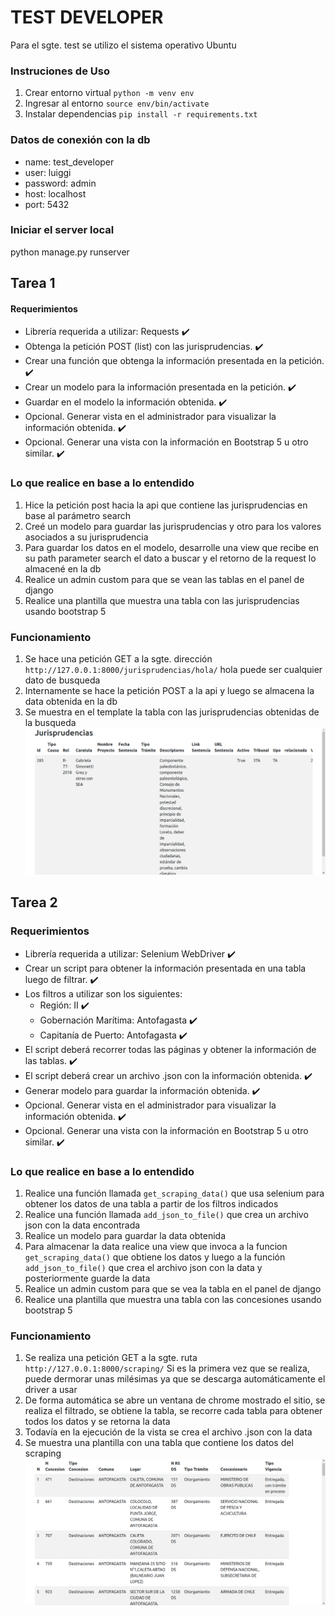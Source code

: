 # TEST DEVELOPER
Para el sgte. test se utilizo el sistema operativo Ubuntu
### Instruciones de Uso
1. Crear entorno virtual
`python -m venv env`
2. Ingresar al entorno
`source env/bin/activate`
3. Instalar dependencias
`pip install -r requirements.txt`
### Datos de conexión con la db
- name: test_developer
- user: luiggi
- password: admin
- host: localhost
- port: 5432
### Iniciar el server local
python manage.py runserver

## Tarea 1
#### Requerimientos
- Librería requerida a utilizar: Requests :heavy_check_mark:
- Obtenga la petición POST (list) con las jurisprudencias. :heavy_check_mark:
- Crear una función que obtenga la información presentada en la petición. :heavy_check_mark:
- Crear un modelo para la información presentada en la petición. :heavy_check_mark:
- Guardar en el modelo la información obtenida. :heavy_check_mark:
- Opcional. Generar vista en el administrador para visualizar la información obtenida. :heavy_check_mark:
- Opcional. Generar una vista con la información en Bootstrap 5 u otro similar. :heavy_check_mark:

### Lo que realice en base a lo entendido
1. Hice la petición post hacia la api que contiene las jurisprudencias en base al parámetro search
2. Creé un modelo para guardar las jurisprudencias y otro para los valores asociados a su jurisprudencia
3. Para guardar los datos en el modelo, desarrolle una view que recibe en su path parameter search el dato a buscar y el retorno de la request lo almacené en la db
4. Realice un admin custom para que se vean las tablas en el panel de django
5. Realice una plantilla que muestra una tabla con las jurisprudencias usando bootstrap 5

### Funcionamiento
1. Se hace una petición GET a la sgte. dirección
`http://127.0.0.1:8000/jurisprudencias/hola/`
hola puede ser cualquier dato de busqueda
2. Internamente se hace la petición POST a la api y luego se almacena la data obtenida en la db
3. Se muestra en el template la tabla con las jurisprudencias obtenidas de la busqueda
![Tabla con datos de la request](images/tabla_jurisprudencias.png)

## Tarea 2
### Requerimientos
- Librería requerida a utilizar: Selenium WebDriver :heavy_check_mark:
- Crear un script para obtener la información presentada en una tabla luego de filtrar. :heavy_check_mark:
- Los filtros a utilizar son los siguientes:
    - Región: II :heavy_check_mark:
    - Gobernación Marítima: Antofagasta :heavy_check_mark:
    - Capitanía de Puerto: Antofagasta :heavy_check_mark:
- El script deberá recorrer todas las páginas y obtener la información de las tablas. :heavy_check_mark:
- El script deberá crear un archivo .json con la información obtenida. :heavy_check_mark:
- Generar modelo para guardar la información obtenida. :heavy_check_mark:
- Opcional. Generar vista en el administrador para visualizar la información obtenida. :heavy_check_mark:
- Opcional. Generar una vista con la información en Bootstrap 5 u otro similar. :heavy_check_mark:

### Lo que realice en base a lo entendido
1. Realice una función llamada `get_scraping_data()` que usa selenium para obtener los datos de una tabla a partir de los filtros indicados
2. Realice una función llamada `add_json_to_file()` que crea un archivo json con la data encontrada
3. Realice un modelo para guardar la data obtenida
4. Para almacenar la data realice una view que invoca a la funcion `get_scraping_data()` que obtiene los datos y luego a la función `add_json_to_file()` que crea el archivo json con la data y posteriormente guarde la data
5. Realice un admin custom para que se vea la tabla en el panel de django
6. Realice una plantilla que muestra una tabla con las  concesiones usando bootstrap 5

### Funcionamiento
1. Se realiza una petición GET a la sgte. ruta
`http://127.0.0.1:8000/scraping/`
Si es la primera vez que se realiza, puede dermorar unas milésimas ya que se descarga automáticamente el driver a usar
2. De forma automática se abre un ventana de chrome mostrado el sitio, se realiza el filtrado, se obtiene la tabla, se recorre cada tabla para obtener todos los datos y se retorna la data
3. Todavía en la ejecución de la vista se crea el archivo .json con la data
4. Se muestra una plantilla con una tabla que contiene los datos del scraping
![Tabla con las concesiones](images/tabla_concesiones.png)
